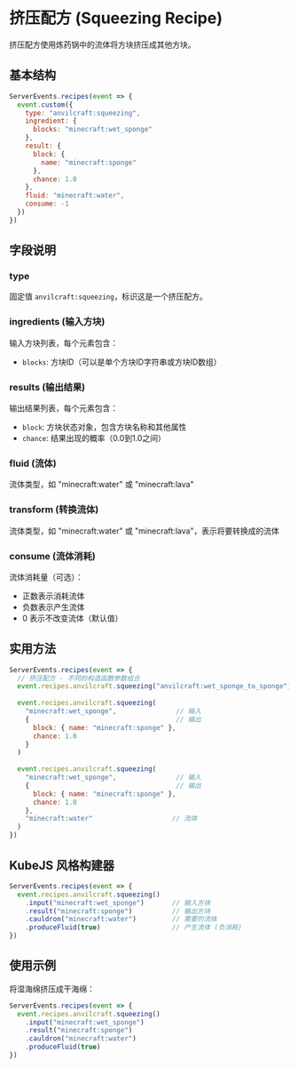 # 挤压配方 (Squeezing Recipe)

挤压配方使用炼药锅中的流体将方块挤压成其他方块。

## 基本结构

```js
ServerEvents.recipes(event => {
  event.custom({
    type: "anvilcraft:squeezing",
    ingredient: {
      blocks: "minecraft:wet_sponge"
    },
    result: {
      block: {
        name: "minecraft:sponge"
      },
      chance: 1.0
    },
    fluid: "minecraft:water",
    consume: -1
  })
})
```

## 字段说明

### type

固定值 `anvilcraft:squeezing`，标识这是一个挤压配方。

### ingredients (输入方块)

输入方块列表，每个元素包含：

- `blocks`: 方块ID（可以是单个方块ID字符串或方块ID数组）

### results (输出结果)

输出结果列表，每个元素包含：

- `block`: 方块状态对象，包含方块名称和其他属性
- `chance`: 结果出现的概率（0.0到1.0之间）

### fluid (流体)

流体类型，如 "minecraft:water" 或 "minecraft:lava"

### transform (转换流体)

流体类型，如 "minecraft:water" 或 "minecraft:lava"，表示将要转换成的流体

### consume (流体消耗)

流体消耗量（可选）：

- 正数表示消耗流体
- 负数表示产生流体
- 0 表示不改变流体（默认值）
## 实用方法

```js
ServerEvents.recipes(event => {
  // 挤压配方 - 不同的构造函数参数组合
  event.recipes.anvilcraft.squeezing("anvilcraft:wet_sponge_to_sponge") // 仅ID
  
  event.recipes.anvilcraft.squeezing(
    "minecraft:wet_sponge",               // 输入
    {                                     // 输出
      block: { name: "minecraft:sponge" },
      chance: 1.0
    }
  )
  
  event.recipes.anvilcraft.squeezing(
    "minecraft:wet_sponge",               // 输入
    {                                     // 输出
      block: { name: "minecraft:sponge" },
      chance: 1.0
    },
    "minecraft:water"                    // 流体
  )
})
```

## KubeJS 风格构建器

```js
ServerEvents.recipes(event => {
  event.recipes.anvilcraft.squeezing()
    .input("minecraft:wet_sponge")       // 输入方块
    .result("minecraft:sponge")          // 输出方块
    .cauldron("minecraft:water")         // 需要的流体
    .produceFluid(true)                  // 产生流体 (负消耗)
})
```

## 使用示例

将湿海绵挤压成干海绵：

```js
ServerEvents.recipes(event => {
  event.recipes.anvilcraft.squeezing()
    .input("minecraft:wet_sponge")
    .result("minecraft:sponge")
    .cauldron("minecraft:water")
    .produceFluid(true)
})
```